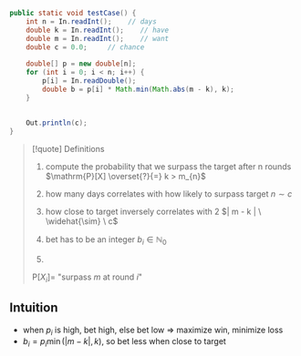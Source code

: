 
```java
public static void testCase() {
	int n = In.readInt();    // days
	double k = In.readInt();    // have
	double m = In.readInt();    // want
	double c = 0.0;		// chance
	
	double[] p = new double[n];
	for (int i = 0; i < n; i++) {
		p[i] = In.readDouble();
		double b = p[i] * Math.min(Math.abs(m - k), k);
	}
	
	
	Out.println(c);
}
```

>[!quote] Definitions
>1. compute the probability that we surpass the target after n rounds
>$\mathrm{P}[X] \overset{?}{=} k > m_{n}$
>
>2. how many days correlates with how likely to surpass target
>$n \sim c$
>
>3. how close to target inversely correlates with 2
>$| m - k | \ \widehat{\sim} \ c$
>
>4. bet has to be an integer
>$b_{i} \in \mathbb N_{0}$
>
>5. 
>$\mathrm{P}[X_{i}] =$ "surpass $m$ at round $i$"


## Intuition
- when $p_{i}$ is high, bet high, else bet low \=> maximize win, minimize loss
- $b_{i} = p_{i}\min(|m-k|, k)$, so bet less when close to target
